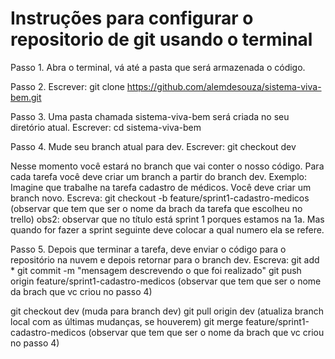 # Instruções para configurar o repositorio de git usando o terminal

Passo 1. Abra o terminal, vá até a pasta que será armazenada o código.

Passo 2. Escrever:
git clone  https://github.com/alemdesouza/sistema-viva-bem.git

Passo 3. Uma pasta chamada sistema-viva-bem será criada no seu diretório atual.
Escrever:
cd sistema-viva-bem

Passo 4. Mude seu branch atual para dev.
Escrever:
git checkout dev

Nesse momento você estará no branch que vai conter o nosso código. Para cada tarefa você deve criar um branch a partir do branch dev.
Exemplo: Imagine que trabalhe na tarefa cadastro de médicos. Você deve criar um branch novo.
Escreva:
git checkout -b feature/sprint1-cadastro-medicos (observar que tem que ser o nome da brach da tarefa que escolheu no trello)
obs2: observar que no título está sprint 1 porques estamos na 1a. Mas quando for fazer a sprint seguinte deve colocar a qual numero ela se refere.


Passo 5. Depois que terminar a tarefa, deve enviar o código para o repositório na nuvem e depois retornar para o branch dev.
Escreva:
git add *
git commit -m "mensagem descrevendo o que foi realizado"
git push origin feature/sprint1-cadastro-medicos (observar que tem que ser o nome da brach que vc criou no passo 4)

git checkout dev (muda para branch dev)
git pull origin dev (atualiza branch local com as últimas mudanças, se houverem)
git merge feature/sprint1-cadastro-medicos (observar que tem que ser o nome da brach que vc criou no passo 4)
